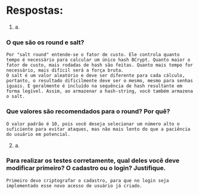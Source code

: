 # Respostas:

1. a.

### O que são os round e salt?

    Por "salt round" entende-se o fator de custo. Ele controla quanto tempo é necessário para calcular um único hash BCrypt. Quanto maior o fator de custo, mais rodadas de hash são feitas. Quanto mais tempo for necessário, mais difícil será a força bruta.
    O salt é um valor aleatório e deve ser diferente para cada cálculo, portanto, o resultado dificilmente deve ser o mesmo, mesmo para senhas iguais. E geralmente é incluído na sequência de hash resultante em forma legível. Assim, ao armazenar a hash-string, você também armazena o salt.

### Que valores são recomendados para o round? Por quê?

    O valor padrão é 10, pois você deseja selecionar um número alto o suficiente para evitar ataques, mas não mais lento do que a paciência do usuário em potencial.

2. a.

### Para realizar os testes corretamente, qual deles você deve modificar primeiro? O cadastro ou o login? Justifique.

    Primeiro devo criptografar o cadastro, para que no login seja implementado esse novo acesso de usuário já criado.
 